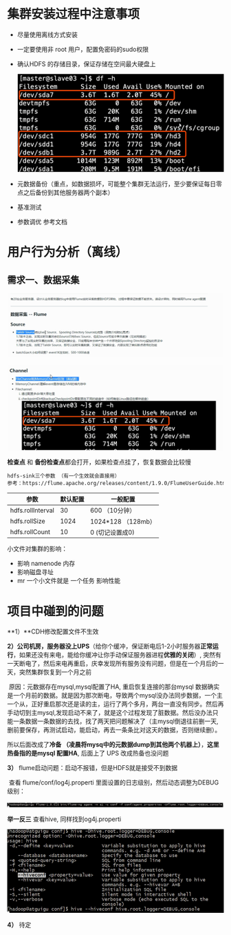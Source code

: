 # 集群安装过程中注意事项

- 尽量使用离线方式安装

- 一定要使用非 root 用户，配置免密码的sudo权限

- 确认HDFS 的存储目录，保证存储在空间最大硬盘上

  ![](images/Snipaste_2020-01-09_23-50-17.png)

- 元数据备份（重点，如数据损坏，可能整个集群无法运行，至少要保证每日零点之后备份到其他服务器两个副本）
- 基准测试
- 参数调优 参考文档



# 用户行为分析（离线）

## 需求一、数据采集

![](images/Snipaste_2020-01-09_23-53-31.png)

![](images/Snipaste_2020-01-09_23-55-22.png)



**检查点** 和 **备份检查点**都会打开，如果检查点挂了，恢复数据会比较慢

```xml
hdfs-sink三个参数 （有一个生效就会直接用）
参考：https://flume.apache.org/releases/content/1.9.0/FlumeUserGuide.html#hdfs-sink
```

| 参数              | 默认配置 | 一般配置           |
| ----------------- | -------- | ------------------ |
| hdfs.rollInterval | 30       | 600 （10分钟）     |
| hdfs.rollSize     | 1024     | 1024*128 （128mb） |
| hdfs.rollCount    | 10       | 0 (切记设置成0)    |



小文件对集群的影响：

- 影响 namenode 内存
- 影响磁盘寻址
- mr 一个小文件就是 一个任务 影响性能

# 项目中碰到的问题

**1）**CDH修改配置文件不生效

**2）**公司机房，服务器没上**UPS**（给你个缓冲，保证断电后1-2小时服务器**正常运行**，如果还没有来电，能给你缓冲让你手动保证服务器进程**优雅的关闭**）, 突然有一天断电了，然后来电再重启，庆幸发现所有服务没有问题，但是在一个月后的一天，突然集群恢复到一个月之前

​	原因：元数据存在mysql,mysql配置了HA, 重启恢复连接的那台mysql 数据确实是一个月前的数据。就是因为那次断电，导致两个mysql没办法同步数据，一个主一个从，正好重启那次还是读的主，运行了两个多月，两台一直没有同步。然后再手动切到主mysql,发现启动不来了，就是这个过程发现了脏数据。然后没办法只能一条数据一条数据的去找，找了两天把问题解决了（主mysql倒退往前删一天,删前要保存，再测试启动，能启动，再去一条条比对这天的数据，否则继续删）。

所以后面改成了**冷备 （凌晨将mysq中的元数据dump到其他两个机器上）**，**这里热备指的是mysql 配置HA**, 后面上了 UPS 改成热备也没问题

**3）** flume启动问题：启动不报错，但是HDFS就是接受不到数据

​	查看 flume/conf/log4j.properti 里面设置的日志级别，然后动态调整为DEBUG 级别：

![](images/Snipaste_2020-01-09_23-34-40.png)

**举一反三** 查看hive, 同样找到og4j.properti 

![](/images/Snipaste_2020-01-09_23-36-46.png)

**4）** 待定

